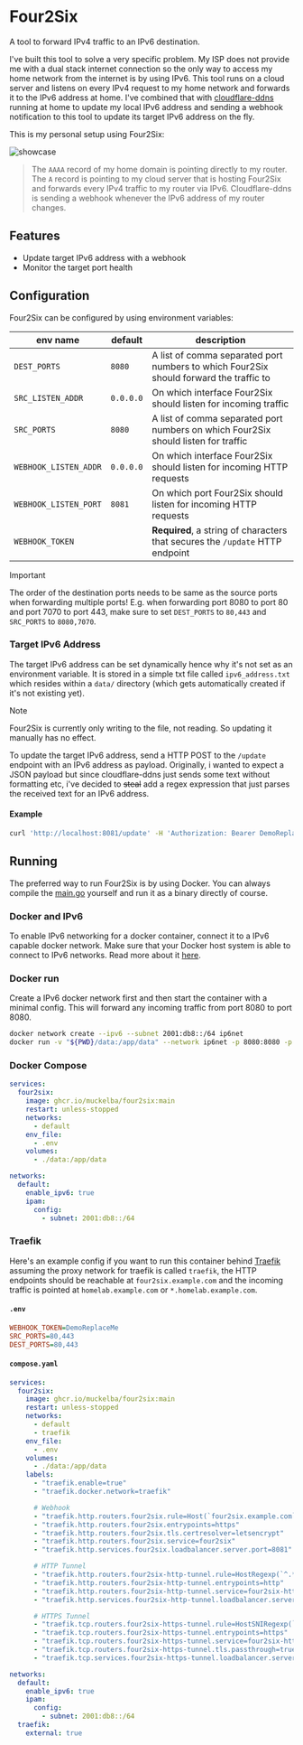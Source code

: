 # Four2Six

A tool to forward IPv4 traffic to an IPv6 destination.

I've built this tool to solve a very specific problem. My ISP does not provide me with a dual stack internet connection so the only way to access my home network from the internet is by using IPv6. This tool runs on a cloud server and listens on every IPv4 request to my home network and forwards it to the IPv6 address at home. I've combined that with [cloudflare-ddns](https://github.com/favonia/cloudflare-ddns/) running at home to update my local IPv6 address and sending a webhook notification to this tool to update its target IPv6 address on the fly.

This is my personal setup using Four2Six:

![showcase](https://github.com/user-attachments/assets/d372d0d3-20ff-4600-af5a-b1517b67a701)

> The `AAAA` record of my home domain is pointing directly to my router. The `A` record is pointing to my cloud server that is hosting Four2Six and forwards every IPv4 traffic to my router via IPv6. Cloudflare-ddns is sending a webhook whenever the IPv6 address of my router changes.

## Features

- Update target IPv6 address with a webhook
- Monitor the target port health

## Configuration

Four2Six can be configured by using environment variables:

| env name              | default   | description                                                                            |
| --------------------- | --------- | -------------------------------------------------------------------------------------- |
| `DEST_PORTS`          | `8080`    | A list of comma separated port numbers to which Four2Six should forward the traffic to |
| `SRC_LISTEN_ADDR`     | `0.0.0.0` | On which interface Four2Six should listen for incoming traffic                         |
| `SRC_PORTS`           | `8080`    | A list of comma separated port numbers on which Four2Six should listen for traffic     |
| `WEBHOOK_LISTEN_ADDR` | `0.0.0.0` | On which interface Four2Six should listen for incoming HTTP requests                   |
| `WEBHOOK_LISTEN_PORT` | `8081`    | On which port Four2Six should listen for incoming HTTP requests                        |
| `WEBHOOK_TOKEN`       |           | **Required**, a string of characters that secures the `/update` HTTP endpoint          |

> [!IMPORTANT]  
> The order of the destination ports needs to be same as the source ports when forwarding multiple ports! E.g. when forwarding port 8080 to port 80 and port 7070 to port 443, make sure to set `DEST_PORTS` to `80,443` and `SRC_PORTS` to `8080,7070`.

### Target IPv6 Address

The target IPv6 address can be set dynamically hence why it's not set as an environment variable. It is stored in a simple txt file called `ipv6_address.txt` which resides within a `data/` directory (which gets automatically created if it's not existing yet).

> [!NOTE]  
> Four2Six is currently only writing to the file, not reading. So updating it manually has no effect.

To update the target IPv6 address, send a HTTP POST to the `/update` endpoint with an IPv6 address as payload. Originally, i wanted to expect a JSON payload but since cloudflare-ddns just sends some text without formatting etc, i've decided to ~~steal~~ add a regex expression that just parses the received text for an IPv6 address.

#### Example

```bash
curl 'http://localhost:8081/update' -H 'Authorization: Bearer DemoReplaceMe' -d 'This is a random text that contains a random IPv6 address somewhere: c995:8375:24d4:fec8:5bcb:f3ed:3d34:a2cd'
```

## Running

The preferred way to run Four2Six is by using Docker. You can always compile the [main.go](main.go) yourself and run it as a binary directly of course.

### Docker and IPv6

To enable IPv6 networking for a docker container, connect it to a IPv6 capable docker network. Make sure that your Docker host system is able to connect to IPv6 networks. Read more about it [here](https://docs.docker.com/engine/daemon/ipv6/).

### Docker run

Create a IPv6 docker network first and then start the container with a minimal config. This will forward any incoming traffic from port 8080 to port 8080.

```bash
docker network create --ipv6 --subnet 2001:db8::/64 ip6net
docker run -v "${PWD}/data:/app/data" --network ip6net -p 8080:8080 -p 8081:8081 -e WEBHOOK_TOKEN=DemoReplaceMe ghcr.io/muckelba/four2six:main
```

### Docker Compose

```yaml
services:
  four2six:
    image: ghcr.io/muckelba/four2six:main
    restart: unless-stopped
    networks:
      - default
    env_file:
      - .env
    volumes:
      - ./data:/app/data

networks:
  default:
    enable_ipv6: true
    ipam:
      config:
        - subnet: 2001:db8::/64
```

### Traefik

Here's an example config if you want to run this container behind [Traefik](https://traefik.io/) assuming the proxy network for traefik is called `traefik`, the HTTP endpoints should be reachable at `four2six.example.com` and the incoming traffic is pointed at `homelab.example.com` or `*.homelab.example.com`.

#### `.env`

```ini
WEBHOOK_TOKEN=DemoReplaceMe
SRC_PORTS=80,443
DEST_PORTS=80,443
```

#### `compose.yaml`

```yaml
services:
  four2six:
    image: ghcr.io/muckelba/four2six:main
    restart: unless-stopped
    networks:
      - default
      - traefik
    env_file:
      - .env
    volumes:
      - ./data:/app/data
    labels:
      - "traefik.enable=true"
      - "traefik.docker.network=traefik"

      # Webhook
      - "traefik.http.routers.four2six.rule=Host(`four2six.example.com`)"
      - "traefik.http.routers.four2six.entrypoints=https"
      - "traefik.http.routers.four2six.tls.certresolver=letsencrypt"
      - "traefik.http.routers.four2six.service=four2six"
      - "traefik.http.services.four2six.loadbalancer.server.port=8081"

      # HTTP Tunnel
      - "traefik.http.routers.four2six-http-tunnel.rule=HostRegexp(`^.*\\.*homelab\\.example\\.com$$`)"
      - "traefik.http.routers.four2six-http-tunnel.entrypoints=http"
      - "traefik.http.routers.four2six-http-tunnel.service=four2six-http-tunnel"
      - "traefik.http.services.four2six-http-tunnel.loadbalancer.server.port=80"

      # HTTPS Tunnel
      - "traefik.tcp.routers.four2six-https-tunnel.rule=HostSNIRegexp(`^.*\\.*homelab\\.example\\.com$$`)"
      - "traefik.tcp.routers.four2six-https-tunnel.entrypoints=https"
      - "traefik.tcp.routers.four2six-https-tunnel.service=four2six-https-tunnel"
      - "traefik.tcp.routers.four2six-https-tunnel.tls.passthrough=true"
      - "traefik.tcp.services.four2six-https-tunnel.loadbalancer.server.port=443"

networks:
  default:
    enable_ipv6: true
    ipam:
      config:
        - subnet: 2001:db8::/64
  traefik:
    external: true
```
